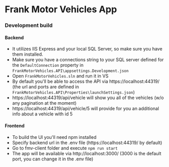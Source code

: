 # Frank Motor Vehicles App

### Development build

#### Backend
* It utilizes IIS Express and your local SQL Server, so make sure you have them installed.
* Make sure you have a connections string to your SQL server defined for the `DefaultConnection` property in `FrankMotorVehicles.API\appsettings.Development.json`
* Open `FrankMotorVehicles.sln` and run it in VS
* By default you'll be able to access the API via https://localhost:44319/ (the url and ports are defined in `FrankMotorVehicles.API\Properties\launchSettings.json`)
* https://localhost:44319/api/vehicle will show you all of the vehicles (w/o any pagination at the moment)
* https://localhost:44319/api/vehicle/5 will provide for you an additional info about a vehicle with id 5

#### Frontend
* To build the UI you'll need npm installed
* Specify backend url in the .env file (https://localhost:44319/ by default)
* Go to fmv-client folder and execute `npm run start`
* The app will be available via http://localhost:3000/ (3000 is the default port, you can change it in the .env file)
